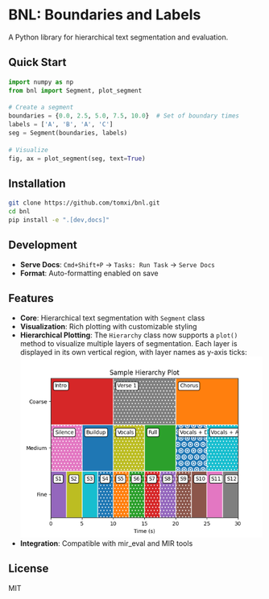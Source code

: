 # BNL: Boundaries and Labels

A Python library for hierarchical text segmentation and evaluation.

## Quick Start

```python
import numpy as np
from bnl import Segment, plot_segment

# Create a segment
boundaries = {0.0, 2.5, 5.0, 7.5, 10.0}  # Set of boundary times
labels = ['A', 'B', 'A', 'C']
seg = Segment(boundaries, labels)

# Visualize
fig, ax = plot_segment(seg, text=True)
```

## Installation

```bash
git clone https://github.com/tomxi/bnl.git
cd bnl
pip install -e ".[dev,docs]"
```

## Development

- **Serve Docs**: `Cmd+Shift+P` → `Tasks: Run Task` → `Serve Docs`
- **Format**: Auto-formatting enabled on save

## Features

- **Core**: Hierarchical text segmentation with `Segment` class
- **Visualization**: Rich plotting with customizable styling
- **Hierarchical Plotting**: The `Hierarchy` class now supports a `plot()` method to visualize multiple layers of segmentation. Each layer is displayed in its own vertical region, with layer names as y-axis ticks:
  ![Sample Hierarchy Plot](docs/images/hierarchy_plot_example.png)
- **Integration**: Compatible with mir_eval and MIR tools

## License

MIT
